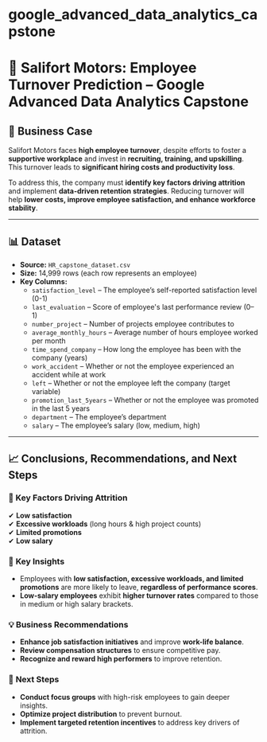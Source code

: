 # google_advanced_data_analytics_capstone
# 🚀 Salifort Motors: Employee Turnover Prediction – Google Advanced Data Analytics Capstone

## 📌 Business Case  
Salifort Motors faces **high employee turnover**, despite efforts to foster a **supportive workplace** and invest in **recruiting, training, and upskilling**. This turnover leads to **significant hiring costs and productivity loss**.  

To address this, the company must **identify key factors driving attrition** and implement **data-driven retention strategies**. Reducing turnover will help **lower costs, improve employee satisfaction, and enhance workforce stability**.  

---

## 📊 Dataset  
- **Source:** `HR_capstone_dataset.csv`  
- **Size:** 14,999 rows (each row represents an employee)  
- **Key Columns:**  
  - `satisfaction_level` – The employee’s self-reported satisfaction level (0-1)  
  - `last_evaluation` – Score of employee's last performance review (0–1)  
  - `number_project` – Number of projects employee contributes to  
  - `average_monthly_hours` – Average number of hours employee worked per month  
  - `time_spend_company` – How long the employee has been with the company (years)  
  - `work_accident` – Whether or not the employee experienced an accident while at work  
  - `left` – Whether or not the employee left the company (target variable)  
  - `promotion_last_5years` – Whether or not the employee was promoted in the last 5 years  
  - `department` – The employee’s department  
  - `salary` – The employee’s salary (low, medium, high)  

---

## 📈 Conclusions, Recommendations, and Next Steps  


### 🎯 Key Factors Driving Attrition  
✔ **Low satisfaction**  
✔ **Excessive workloads** (long hours & high project counts)  
✔ **Limited promotions**  
✔ **Low salary**  

### 🔎 **Key Insights**  
- Employees with **low satisfaction, excessive workloads, and limited promotions** are more likely to leave, **regardless of performance scores**.  
- **Low-salary employees** exhibit **higher turnover rates** compared to those in medium or high salary brackets.  

### 💡 **Business Recommendations**  
- **Enhance job satisfaction initiatives** and improve **work-life balance**.  
- **Review compensation structures** to ensure competitive pay.  
- **Recognize and reward high performers** to improve retention.  

### 📌 **Next Steps**  
- **Conduct focus groups** with high-risk employees to gain deeper insights.  
- **Optimize project distribution** to prevent burnout.  
- **Implement targeted retention incentives** to address key drivers of attrition.  
